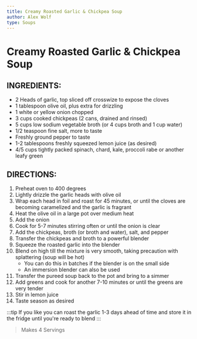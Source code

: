 ```yaml
---
title: Creamy Roasted Garlic & Chickpea Soup
author: Alex Wolf
type: Soups
---
```

# Creamy Roasted Garlic & Chickpea Soup

## INGREDIENTS:

* 2 Heads of garlic, top sliced off crosswize to expose the cloves
* 1 tablespoon olive oil, plus extra for drizzling
* 1 white or yellow onion chopped
* 3 cups cooked chickpeas (2 cans, drained and rinsed)
* 5 cups low sodium vegetable broth (or 4 cups broth and 1 cup water)
* 1/2 teaspoon fine salt, more to taste
* Freshly ground pepper to taste
* 1-2 tablespoons freshly squeezed lemon juice (as desired)
* 4/5 cups tightly packed spinach, chard, kale, proccoli rabe or another leafy green

## DIRECTIONS:

1. Preheat oven to 400 degrees
2. Lightly drizzle the garlic heads with olive oil
3. Wrap each head in foil and roast for 45 minutes, or until the cloves are becoming caramelized and the garlic is fragrant
4. Heat the olive oil in a large pot over medium heat
5. Add the onion
6. Cook for 5-7 minutes stirring often or until the onion is clear
7. Add the chickpeas, broth (or broth and water), salt, and pepper
8. Transfer the chickpeas and broth to a powerful blender
9. Squeeze the roasted garlic into the blender
10. Blend on high till the mixture is very smooth, taking precaution with splattering (soup will be hot)
    * You can do this in batches if the blender is on the small side
    * An immersion blender can also be used
11. Transfer the pureed soup back to the pot and bring to a simmer
12. Add greens and cook for another 7-10 minutes or until the greens are very tender
13. Stir in lemon juice
14. Taste season as desired

:::tip
If you like you can roast the garlic 1-3 days ahead of time and store it in the fridge until you're ready to blend
:::

>Makes 4 Servings

